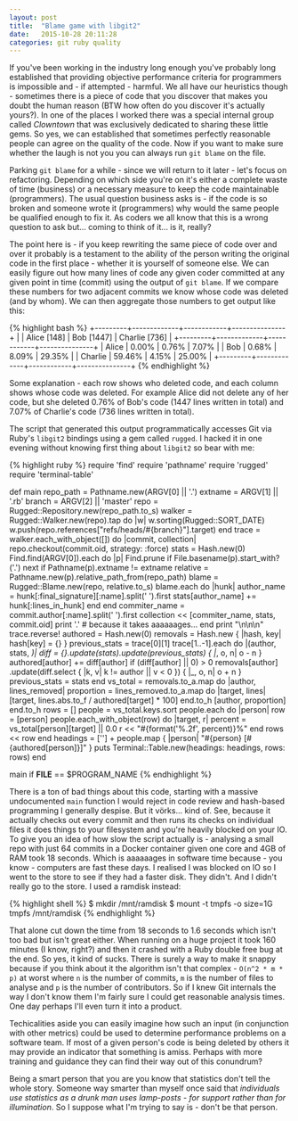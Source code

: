 ```yaml
---
layout: post
title:  "Blame game with libgit2"
date:   2015-10-28 20:11:28
categories: git ruby quality
---
```

If you've been working in the industry long enough you've probably long established that providing objective performance criteria for programmers is impossible and - if attempted - harmful. We all have our heuristics though - sometimes there is a piece of code that you discover that makes you doubt the human reason (BTW how often do you discover it's actually yours?). In one of the places I worked there was a special internal group called _Clowntown_ that was exclusively dedicated to sharing these little gems. So yes, we can established that sometimes perfectly reasonable people can agree on the quality of the code. Now if you want to make sure whether the laugh is not you you can always run `git blame` on the file.

Parking `git blame` for a while - since we will return to it later - let's focus on refactoring. Depending on which side you're on it's either a complete waste of time (business) or a necessary measure to keep the code maintainable (programmers). The usual question business asks is - if the code is so broken and someone wrote it (programmers) why would the same people be qualified enough to fix it. As coders we all know that this is a wrong question to ask but... coming to think of it... is it, really?

The point here is - if you keep rewriting the same piece of code over and over it probably is a testament to the ability of the person writing the original code in the first place - whether it is yourself of someone else. We can easily figure out how many lines of code any given coder committed at any given point in time (commit) using the output of `git blame`. If we compare these numbers for two adjacent commits we know whose code was deleted (and by whom). We can then aggregate those numbers to get output like this:

{% highlight bash %}
+---------+-------------+------------+---------------+
|         | Alice [148] | Bob [1447] | Charlie [736] |
+---------+-------------+------------+---------------+
| Alice   | 0.00%       | 0.76%      | 7.07%         |
| Bob     | 0.68%       | 8.09%      | 29.35%        |
| Charlie | 59.46%      | 4.15%      | 25.00%        |
+---------+-------------+------------+---------------+
{% endhighlight %}

Some explanation - each row shows who deleted code, and each column shows whose
code was deleted. For example Alice did not delete any of her code, but she deleted 0.76% of Bob's code (1447 lines written in total) and 7.07% of Charlie's code (736 lines written in total).

The script that generated this output programmatically accesses Git via Ruby's `libgit2` bindings using a gem called `rugged`. I hacked it in one evening without knowing first thing about `libgit2` so bear with me:

{% highlight ruby %}
require 'find'
require 'pathname'
require 'rugged'
require 'terminal-table'

def main
  repo_path = Pathname.new(ARGV[0] || '.')
  extname = ARGV[1] || '.rb'
  branch = ARGV[2] || 'master'
  repo = Rugged::Repository.new(repo_path.to_s)
  walker = Rugged::Walker.new(repo).tap do |w|
    w.sorting(Rugged::SORT_DATE)
    w.push(repo.references["refs/heads/#{branch}"].target)
  end
  trace = walker.each_with_object([]) do |commit, collection|
    repo.checkout(commit.oid, strategy: :force)
    stats = Hash.new(0)
    Find.find(ARGV[0]).each do |p|
      Find.prune if File.basename(p).start_with?('.')
      next if Pathname(p).extname != extname
      relative = Pathname.new(p).relative_path_from(repo_path)
      blame = Rugged::Blame.new(repo, relative.to_s)
      blame.each do |hunk|
        author_name = hunk[:final_signature][:name].split(' ').first
        stats[author_name] += hunk[:lines_in_hunk]
      end
    end
    commiter_name = commit.author[:name].split(' ').first
    collection << [commiter_name, stats, commit.oid]
    print '.' # because it takes aaaaaages...
  end
  print "\n\n\n"
  trace.reverse!
  authored = Hash.new(0)
  removals = Hash.new { |hash, key| hash[key] = {} }
  previous_stats = trace[0][1]
  trace[1..-1].each do |(author, stats, _)|
    diff = {}.update(stats).update(previous_stats) { |_, o, n| o - n }
    authored[author] += diff[author] if (diff[author] || 0) > 0
    removals[author]
      .update(diff.select { |k, v| k != author || v < 0 }) { |_, o, n| o + n }
    previous_stats = stats
  end
  vs_total = removals.to_a.map do |author, lines_removed|
    proportion = lines_removed.to_a.map do |target, lines|
      [target, lines.abs.to_f / authored[target] * 100]
    end.to_h
    [author, proportion]
  end.to_h
  rows = []
  people = vs_total.keys.sort
  people.each do |person|
    row = [person]
    people.each_with_object(row) do |target, r|
      percent = vs_total[person][target] || 0.0
      r << "#{format('%.2f', percent)}%"
    end
    rows << row
  end
  headings = [''] + people.map { |person| "#{person} [#{authored[person]}]" }
  puts Terminal::Table.new(headings: headings, rows: rows)
end

main if __FILE__ == $PROGRAM_NAME
{% endhighlight %}

There is a ton of bad things about this code, starting with a massive undocumented `main` function I would reject in code review and hash-based programming I generally despise. But it vörks... kind of. See, because it actually checks out every commit and then runs its checks on individual files it does things to your filesystem and you're heavily blocked on your IO. To give you an idea of how slow the script actually is - analysing a small repo with just 64 commits in a Docker container given one core and 4GB of RAM took 18 seconds. Which is aaaaaages in software time because - you know - computers are fast these days. I realised I was blocked on IO so I went to the store to see if they had a faster disk. They didn't. And I didn't really go to the store. I used a ramdisk instead:

{% highlight shell %}
$ mkdir /mnt/ramdisk
$ mount -t tmpfs -o size=1G tmpfs /mnt/ramdisk
{% endhighlight %}

That alone cut down the time from 18 seconds to 1.6 seconds which isn't too bad but isn't great either. When running on a huge project it took 160 minutes (I know, right?) and then it crashed with a Ruby double free bug at the end. So yes, it kind of sucks. There is surely a way to make it snappy because if you think about it the algorithm isn't that complex - `O(n^2 * m * p)` at worst where `n` is the number of commits, `m` is the number of files to analyse and `p` is the number of contributors. So if I knew Git internals the way I don't know them I'm fairly sure I could get reasonable analysis times. One day perhaps I'll even turn it into a product.

Techicalities aside you can easily imagine how such an input (in conjunction with other metrics) could be used to determine performance problems on a software team. If most of a given person's code is being deleted by others it may provide an indicator that something is amiss. Perhaps with more training and guidance they can find their way out of this conundrum?

Being a smart person that you are you know that statistics don't tell the whole story. Someone way smarter than myself once said that _individuals use statistics as a drunk man uses lamp-posts - for support rather than for illumination_. So I suppose what I'm trying to say is - don't be that person.



